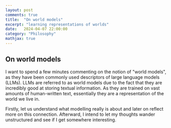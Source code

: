 ```yaml
---
layout: post
comments: true
title:  "On world models"
excerpt: "learning representations of worlds"
date:   2024-04-07 22:00:00
category: "Philosophy"
mathjax: true
---
```


## On world models

I want to spend a few minutes commenting on the notion of "world models", as they have been commonly used descriptors of large language models (LLMs). LLMs are referred to as world models due to the fact that they are incredibly good at storing textual information. As they are trained on vast amounts of human-written text, essentially they are a representation of the world we live in.

Firstly, let us understand what modelling really is about and later on reflect more on this connection. Afterward, I intend to let my thoughts wander unstructured and see if I get somewhere interesting.


